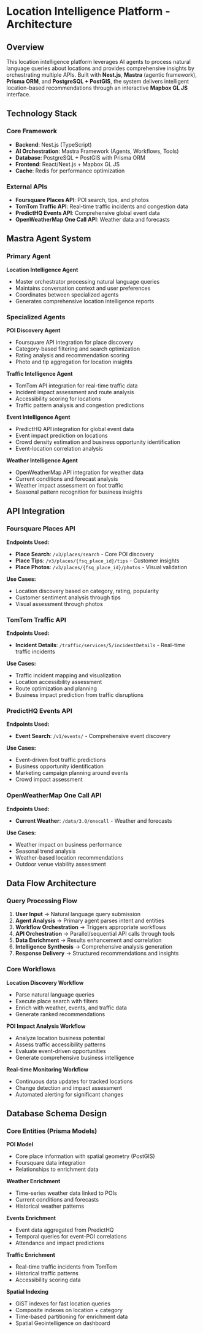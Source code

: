 # Location Intelligence Platform - Architecture

## Overview

This location intelligence platform leverages AI agents to process natural language queries about locations and provides comprehensive insights by orchestrating multiple APIs. Built with **Nest.js**, **Mastra** (agentic framework), **Prisma ORM**, and **PostgreSQL + PostGIS**, the system delivers intelligent location-based recommendations through an interactive **Mapbox GL JS** interface.

## Technology Stack

### Core Framework
- **Backend**: Nest.js (TypeScript)
- **AI Orchestration**: Mastra Framework (Agents, Workflows, Tools)
- **Database**: PostgreSQL + PostGIS with Prisma ORM
- **Frontend**: React/Next.js + Mapbox GL JS
- **Cache**: Redis for performance optimization

### External APIs
- **Foursquare Places API**: POI search, tips, and photos
- **TomTom Traffic API**: Real-time traffic incidents and congestion data
- **PredictHQ Events API**: Comprehensive global event data
- **OpenWeatherMap One Call API**: Weather data and forecasts

## Mastra Agent System

### Primary Agent
**Location Intelligence Agent**
- Master orchestrator processing natural language queries
- Maintains conversation context and user preferences
- Coordinates between specialized agents
- Generates comprehensive location intelligence reports

### Specialized Agents

**POI Discovery Agent**
- Foursquare API integration for place discovery
- Category-based filtering and search optimization
- Rating analysis and recommendation scoring
- Photo and tip aggregation for location insights

**Traffic Intelligence Agent**
- TomTom API integration for real-time traffic data
- Incident impact assessment and route analysis
- Accessibility scoring for locations
- Traffic pattern analysis and congestion predictions

**Event Intelligence Agent**
- PredictHQ API integration for global event data
- Event impact prediction on locations
- Crowd density estimation and business opportunity identification
- Event-location correlation analysis

**Weather Intelligence Agent**
- OpenWeatherMap API integration for weather data
- Current conditions and forecast analysis
- Weather impact assessment on foot traffic
- Seasonal pattern recognition for business insights

## API Integration

### Foursquare Places API
**Endpoints Used:**
- **Place Search**: `/v3/places/search` - Core POI discovery
- **Place Tips**: `/v3/places/{fsq_place_id}/tips` - Customer insights
- **Place Photos**: `/v3/places/{fsq_place_id}/photos` - Visual validation

**Use Cases:**
- Location discovery based on category, rating, popularity
- Customer sentiment analysis through tips
- Visual assessment through photos

### TomTom Traffic API
**Endpoints Used:**
- **Incident Details**: `/traffic/services/5/incidentDetails` - Real-time traffic incidents

**Use Cases:**
- Traffic incident mapping and visualization
- Location accessibility assessment
- Route optimization and planning
- Business impact prediction from traffic disruptions

### PredictHQ Events API
**Endpoints Used:**
- **Event Search**: `/v1/events/` - Comprehensive event discovery

**Use Cases:**
- Event-driven foot traffic predictions
- Business opportunity identification
- Marketing campaign planning around events
- Crowd impact assessment

### OpenWeatherMap One Call API
**Endpoints Used:**
- **Current Weather**: `/data/3.0/onecall` - Weather and forecasts

**Use Cases:**
- Weather impact on business performance
- Seasonal trend analysis
- Weather-based location recommendations
- Outdoor venue viability assessment

## Data Flow Architecture

### Query Processing Flow
1. **User Input** → Natural language query submission
2. **Agent Analysis** → Primary agent parses intent and entities
3. **Workflow Orchestration** → Triggers appropriate workflows
4. **API Orchestration** → Parallel/sequential API calls through tools
5. **Data Enrichment** → Results enhancement and correlation
6. **Intelligence Synthesis** → Comprehensive analysis generation
7. **Response Delivery** → Structured recommendations and insights

### Core Workflows

**Location Discovery Workflow**
- Parse natural language queries
- Execute place search with filters
- Enrich with weather, events, and traffic data
- Generate ranked recommendations

**POI Impact Analysis Workflow**
- Analyze location business potential
- Assess traffic accessibility patterns
- Evaluate event-driven opportunities
- Generate comprehensive business intelligence

**Real-time Monitoring Workflow**
- Continuous data updates for tracked locations
- Change detection and impact assessment
- Automated alerting for significant changes

## Database Schema Design

### Core Entities (Prisma Models)

**POI Model**
- Core place information with spatial geometry (PostGIS)
- Foursquare data integration
- Relationships to enrichment data

**Weather Enrichment**
- Time-series weather data linked to POIs
- Current conditions and forecasts
- Historical weather patterns

**Events Enrichment**
- Event data aggregated from PredictHQ
- Temporal queries for event-POI correlations
- Attendance and impact predictions

**Traffic Enrichment**
- Real-time traffic incidents from TomTom
- Historical traffic patterns
- Accessibility scoring data

**Spatial Indexing**
- GiST indexes for fast location queries
- Composite indexes on location + category
- Time-based partitioning for enrichment data
- Spatial Geointelligence on dashboard